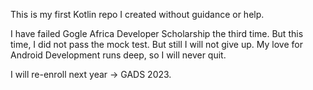 This is my first Kotlin repo I created without guidance or help.

I have failed Gogle Africa Developer Scholarship the third time. But this time, I did not pass the mock test. But still I will not give up.
          My love for Android Development runs deep, so I will never quit.

I will re-enroll next year -> GADS 2023.

